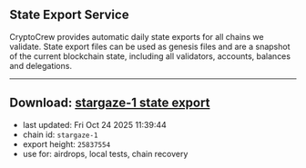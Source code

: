 ## State Export Service
CryptoCrew provides automatic daily state exports for all chains we validate. State export files can be used as genesis files and are a snapshot of the current blockchain state, including all validators, accounts, balances and delegations.

---
**Download: [stargaze-1 state export](https://dl-eu2.ccvalidators.com/SERVICE/stargaze/stargaze-1_export_25837554.json)**
---

- last updated: Fri Oct 24 2025 11:39:44
- chain id: `stargaze-1`
- export height: `25837554`
- use for: airdrops, local tests, chain recovery

